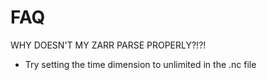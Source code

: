 # FAQ

WHY DOESN'T MY ZARR PARSE PROPERLY?!?!
- Try setting the time dimension to unlimited in the .nc file